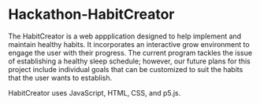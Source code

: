 # Hackathon-HabitCreator
The HabitCreator is a web appplication designed to help implement and maintain healthy habits. It incorporates an interactive grow 
environment to engage the user with their progress. The current program tackles the issue of establishing a healthy sleep schedule;
however, our future plans for this project include individual goals that can be customized to suit the habits that the user wants to
establish.


HabitCreator uses JavaScript, HTML, CSS, and p5.js.

